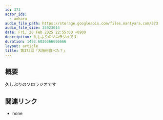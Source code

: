 ```yaml
---
id: 373
actor_ids:
  - aoharu
audio_file_path: https://storage.googleapis.com/files.nantyara.com/373.mp3
audio_file_size: 35923014
date: Fri, 28 Feb 2025 22:55:00 +0900
description: 久しぶりのソロラジオです
duration: 1493.6036666666666
layout: article
title: 第373回「大阪何食べた？」
---
```

## 概要

久しぶりのソロラジオです

## 関連リンク

* none
